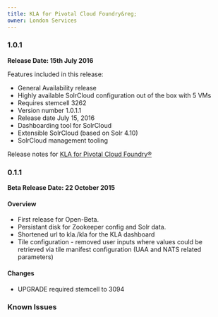 ```yaml
---
title: KLA for Pivotal Cloud Foundry&reg;
owner: London Services
---
```


### 1.0.1

**Release Date: 15th July 2016**

Features included in this release:
* General Availability release
* Highly available SolrCloud configuration out of the box with 5 VMs
* Requires stemcell 3262 
* Version number  1.0.1.1
* Release date  July 15, 2016
* Dashboarding tool for SolrCloud 
* Extensible SolrCloud (based on Solr 4.10)
* SolrCloud management tooling

Release notes for [KLA for Pivotal Cloud Foundry&reg;](https://network.pivotal.io/products/p-knowtify)

### 0.1.1
**Beta Release Date: 22 October 2015**

#### Overview

* First release for Open-Beta.
* Persistant disk for Zookeeper config and Solr data.
* Shortened url to kla.<PCF App Domain>/kla for the KLA dashboard
* Tile configuration - removed user inputs where values could be retrieved via tile manifest configuration (UAA and NATS related parameters)

#### Changes
* UPGRADE required stemcell to 3094

### Known Issues

